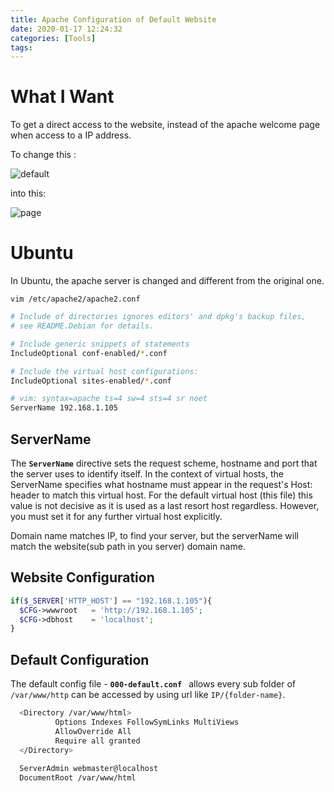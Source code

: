 ```yaml
---
title: Apache Configuration of Default Website
date: 2020-01-17 12:24:32
categories: [Tools]
tags:
---
```

# What I Want

To get a direct access to the website, instead of the apache welcome page when access to a IP address.

To change this :

![default](/blog/img/apache-default.png)
<!--more-->
into this: 

![page](/blog/img/moodle-index.png)

# Ubuntu

In Ubuntu, the apache server is changed and different from the original one.

`vim /etc/apache2/apache2.conf`

``` sh
# Include of directories ignores editors' and dpkg's backup files,
# see README.Debian for details.

# Include generic snippets of statements
IncludeOptional conf-enabled/*.conf

# Include the virtual host configurations:
IncludeOptional sites-enabled/*.conf

# vim: syntax=apache ts=4 sw=4 sts=4 sr noet
ServerName 192.168.1.105
```
## ServerName

The **`ServerName`**  directive sets the request scheme, hostname and port that the server uses to identify itself. In the context of virtual hosts, the ServerName specifies what hostname must appear in the request's Host: header to match this virtual host. For the default virtual host (this file) this value is not decisive as it is used as a last resort host regardless. However, you must set it for any further virtual host explicitly.

Domain name matches IP, to find your server, but the serverName will match the website(sub path in you server) domain name.

## Website Configuration

``` php
if($_SERVER['HTTP_HOST'] == "192.168.1.105"){
  $CFG->wwwroot   = 'http://192.168.1.105';
  $CFG->dbhost    = 'localhost';
}
```
## Default Configuration
The default config file - **`000-default.conf `** allows every sub folder of `/var/www/http` can be accessed by using url like `IP/{folder-name}`.

``` sh
  <Directory /var/www/html>
          Options Indexes FollowSymLinks MultiViews
          AllowOverride All
          Require all granted
  </Directory>
  
  ServerAdmin webmaster@localhost
  DocumentRoot /var/www/html
```
